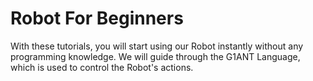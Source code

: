 # Robot For Beginners

With these tutorials, you will start using our Robot instantly without any programming knowledge. We will guide through the G1ANT Language, which is used to control the Robot's actions.

